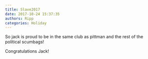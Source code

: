 ```yaml
---
title: Slave2017
date: 2017-10-24 15:37:35
authors: Ripp
categories: Holiday
---
```


 So jack is proud to be in the same club as pittman and the rest of the political scumbags!

Congratulations Jack!